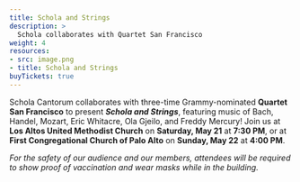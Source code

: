 ```yaml
---
title: Schola and Strings
description: >
  Schola collaborates with Quartet San Francisco
weight: 4
resources:
- src: image.png
- title: Schola and Strings
buyTickets: true
---
```


Schola Cantorum collaborates with three-time Grammy-nominated **Quartet San Francisco** to present _**Schola and Strings**_, 
featuring music of Bach, Handel, Mozart, Eric Whitacre, Ola Gjeilo, and Freddy Mercury! Join us at 
**Los Altos United Methodist Church** on **Saturday, May 21** at **7:30 PM**, or at **First Congregational Church of Palo Alto** on 
**Sunday, May 22** at **4:00 PM**.

_For the safety of our audience and our members, attendees will be required to show proof of vaccination and wear masks while in the building._
